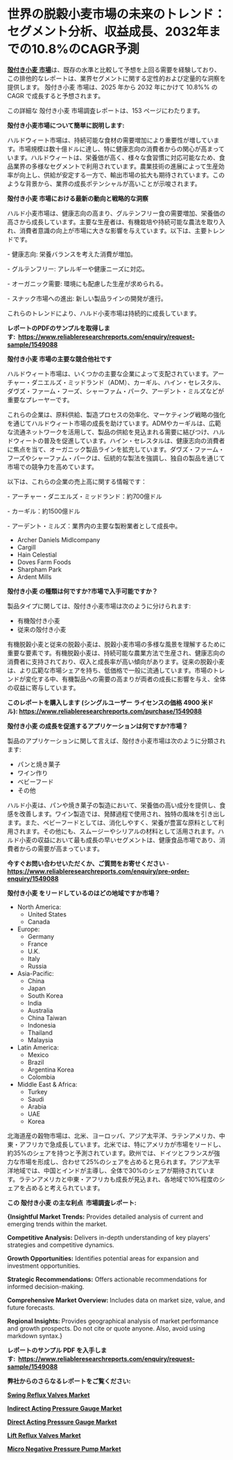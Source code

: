 <p><h1>世界の脱穀小麦市場の未来のトレンド：セグメント分析、収益成長、2032年までの10.8%のCAGR予測</h1></p><p data-sourcepos="1:1-1:157"><strong><a href="https://www.reliableresearchreports.com/hulled-wheat-r1549088?utm_campaign=110&utm_medium=36&utm_source=Github&utm_content=ia&utm_term=23032025&utm_id=hulled-wheat">殻付き小麦 市場</a></strong>は、既存の水準と比較して予想を上回る需要を経験しており、この排他的なレポートは、業界セグメントに関する定性的および定量的な洞察を提供します。 殻付き小麦 市場は、2025 年から 2032 年にかけて 10.8%% の CAGR で成長すると予想されます。</p>
<p data-sourcepos="3:1-3:50">この詳細な 殻付き小麦 市場調査レポートは、153 ページにわたります。</p>
<p><strong>殻付き小麦市場について簡単に説明します:</strong></p>
<p><p>ハルドウィート市場は、持続可能な食材の需要増加により重要性が増しています。市場規模は数十億ドルに達し、特に健康志向の消費者からの関心が高まっています。ハルドウィートは、栄養価が高く、様々な食習慣に対応可能なため、食品業界の多様なセグメントで利用されています。農業技術の進展によって生産効率が向上し、供給が安定する一方で、輸出市場の拡大も期待されています。このような背景から、業界の成長ポテンシャルが高いことが示唆されます。</p></p>
<p><strong>殻付き小麦 市場における最新の動向と戦略的な洞察</strong></p>
<p><p>ハルド小麦市場は、健康志向の高まり、グルテンフリー食の需要増加、栄養価の高さから成長しています。主要な生産者は、有機栽培や持続可能な農法を取り入れ、消費者意識の向上が市場に大きな影響を与えています。以下は、主要トレンドです。</p><p>- 健康志向: 栄養バランスを考えた消費が増加。</p><p>- グルテンフリー: アレルギーや健康ニーズに対応。</p><p>- オーガニック需要: 環境にも配慮した生産が求められる。</p><p>- スナック市場への進出: 新しい製品ラインの開発が進行。</p><p>これらのトレンドにより、ハルド小麦市場は持続的に成長しています。</p></p>
<p><strong>レポートのPDFのサンプルを取得します</strong><strong>:&nbsp;&nbsp;<a href="https://www.reliableresearchreports.com/enquiry/request-sample/1549088?utm_campaign=110&utm_medium=36&utm_source=Github&utm_content=ia&utm_term=23032025&utm_id=hulled-wheat">https://www.reliableresearchreports.com/enquiry/request-sample/1549088</a></strong></p>
<p><strong>殻付き小麦 市場の主要な競合他社です</strong></p>
<p><p>ハルドウィート市場は、いくつかの主要な企業によって支配されています。アーチャー・ダニエルズ・ミッドランド（ADM）、カーギル、ハイン・セレスタル、ダヴズ・ファーム・フーズ、シャーファム・パーク、アーデント・ミルズなどが重要なプレーヤーです。</p><p>これらの企業は、原料供給、製造プロセスの効率化、マーケティング戦略の強化を通じてハルドウィート市場の成長を助けています。ADMやカーギルは、広範な流通ネットワークを活用して、製品の供給を見込まれる需要に結びつけ、ハルドウィートの普及を促進しています。ハイン・セレスタルは、健康志向の消費者に焦点を当て、オーガニック製品ラインを拡充しています。ダヴズ・ファーム・フーズやシャーファム・パークは、伝統的な製法を強調し、独自の製品を通じて市場での競争力を高めています。</p><p>以下は、これらの企業の売上高に関する情報です：</p><p>- アーチャー・ダニエルズ・ミッドランド：約700億ドル</p><p>- カーギル：約1500億ドル</p><p>- アーデント・ミルズ：業界内の主要な製粉業者として成長中。</p></p>
<p><ul><li>Archer Daniels Midlcompany</li><li>Cargill</li><li>Hain Celestial</li><li>Doves Farm Foods</li><li>Sharpham Park</li><li>Ardent Mills</li></ul></p>
<p><strong>殻付き小麦 の種類は何ですか?市場で入手可能ですか？</strong></p>
<p>製品タイプに関しては、殻付き小麦市場は次のように分けられます:</p>
<p><ul><li>有機殻付き小麦</li><li>従来の殻付き小麦</li></ul></p>
<p><p>有機脱穀小麦と従来の脱穀小麦は、脱穀小麦市場の多様な風景を理解するために重要な要素です。有機脱穀小麦は、持続可能な農業方法で生産され、健康志向の消費者に支持されており、収入と成長率が高い傾向があります。従来の脱穀小麦は、より広範な市場シェアを持ち、低価格で一般に流通しています。市場のトレンドが変化する中、有機製品への需要の高まりが両者の成長に影響を与え、全体の収益に寄与しています。</p></p>
<p><strong>このレポートを購入します (シングルユーザー ライセンスの価格 4900 米ドル):&nbsp;<a href="https://www.reliableresearchreports.com/purchase/1549088?utm_campaign=110&utm_medium=36&utm_source=Github&utm_content=ia&utm_term=23032025&utm_id=hulled-wheat">https://www.reliableresearchreports.com/purchase/1549088</a></strong></p>
<p><strong>殻付き小麦 の成長を促進するアプリケーションは何ですか?市場？</strong></p>
<p>製品のアプリケーションに関して言えば、殻付き小麦市場は次のように分類されます:</p>
<p><ul><li>パンと焼き菓子</li><li>ワイン作り</li><li>ベビーフード</li><li>その他</li></ul></p>
<p><p>ハルド小麦は、パンや焼き菓子の製造において、栄養価の高い成分を提供し、食感を改善します。ワイン製造では、発酵過程で使用され、独特の風味を引き出します。また、ベビーフードとしては、消化しやすく、栄養が豊富な原料として利用されます。その他にも、スムージーやシリアルの材料として活用されます。ハルド小麦の収益において最も成長の早いセグメントは、健康食品市場であり、消費者からの需要が高まっています。</p></p>
<p><strong>今すぐお問い合わせいただくか、ご質問をお寄せください</strong><strong>&nbsp;</strong>-<strong><a href="https://www.reliableresearchreports.com/enquiry/pre-order-enquiry/1549088?utm_campaign=110&utm_medium=36&utm_source=Github&utm_content=ia&utm_term=23032025&utm_id=hulled-wheat">https://www.reliableresearchreports.com/enquiry/pre-order-enquiry/1549088</a></strong></p>
<p><strong>殻付き小麦 をリードしているのはどの地域ですか市場？</strong></p>
<p><ul>
    <li>
        North America:
        <ul>
            <li>United States</li>
            <li>Canada</li>
        </ul>
    </li>
    <li>
        Europe:
        <ul>
            <li>Germany</li>
            <li>France</li>
            <li>U.K.</li>
            <li>Italy</li>
            <li>Russia</li>
        </ul>
    </li>
    <li>
        Asia-Pacific:
        <ul>
            <li>China</li>
            <li>Japan</li>
            <li>South Korea</li>
            <li>India</li>
            <li>Australia</li>
            <li>China Taiwan</li>
            <li>Indonesia</li>
            <li>Thailand</li>
            <li>Malaysia</li>
        </ul>
    </li>
    <li>
        Latin America:
        <ul>
            <li>Mexico</li>
            <li>Brazil</li>
            <li>Argentina Korea</li>
            <li>Colombia</li>
        </ul>
    </li>
    <li>
        Middle East & Africa:
        <ul>
            <li>Turkey</li>
            <li>Saudi</li>
            <li>Arabia</li>
            <li>UAE</li>
            <li>Korea</li>
        </ul>
    </li>
    </ul></p>
<p><p>北海道産の穀物市場は、北米、ヨーロッパ、アジア太平洋、ラテンアメリカ、中東・アフリカで急成長しています。北米では、特にアメリカが市場をリードし、約35%のシェアを持つと予測されています。欧州では、ドイツとフランスが強力な市場を形成し、合わせて25%のシェアを占めると見られます。アジア太平洋地域では、中国とインドが主導し、全体で30%のシェアが期待されています。ラテンアメリカと中東・アフリカも成長が見込まれ、各地域で10%程度のシェアを占めると考えられています。</p></p>
<p><strong>この 殻付き小麦 の主な利点&nbsp; 市場調査レポート:</strong></p>
<p><strong>{Insightful Market Trends:</strong> Provides detailed analysis of current and emerging trends within the market.</p>
<p><strong>Competitive Analysis:</strong> Delivers in-depth understanding of key players' strategies and competitive dynamics.</p>
<p><strong>Growth Opportunities:</strong> Identifies potential areas for expansion and investment opportunities.</p>
<p><strong>Strategic Recommendations:</strong> Offers actionable recommendations for informed decision-making.</p>
<p><strong>Comprehensive Market Overview: </strong>Includes data on market size, value, and future forecasts.</p>
<p><strong>Regional Insights: </strong>Provides geographical analysis of market performance and growth prospects. Do not cite or quote anyone. Also, avoid using markdown syntax.}</p>
<p><strong>レポートのサンプル PDF を入手します:&nbsp;</strong><strong>&nbsp;<a href="https://www.reliableresearchreports.com/enquiry/request-sample/1549088?utm_campaign=110&utm_medium=36&utm_source=Github&utm_content=ia&utm_term=23032025&utm_id=hulled-wheat">https://www.reliableresearchreports.com/enquiry/request-sample/1549088</a></strong></p>
<p></p>
<p></p>
<p></p>
<p></p>
<p><strong>弊社からのさらなるレポートをご覧ください:</strong></p>
<p><strong><p><a href="https://github.com/zdybelzinn/Market-Research-Report-List-1/blob/main/swing-reflux-valves-market.md?utm_campaign=110&utm_medium=36&utm_source=Github&utm_content=ia&utm_term=23032025&utm_id=hulled-wheat">Swing Reflux Valves Market</a></p><p><a href="https://github.com/siwerhommer97/Market-Research-Report-List-1/blob/main/indirect-acting-pressure-gauge-market.md?utm_campaign=110&utm_medium=36&utm_source=Github&utm_content=ia&utm_term=23032025&utm_id=hulled-wheat">Indirect Acting Pressure Gauge Market</a></p><p><a href="https://github.com/baatetoshda/Market-Research-Report-List-1/blob/main/direct-acting-pressure-gauge-market.md?utm_campaign=110&utm_medium=36&utm_source=Github&utm_content=ia&utm_term=23032025&utm_id=hulled-wheat">Direct Acting Pressure Gauge Market</a></p><p><a href="https://github.com/tabormahay2f/Market-Research-Report-List-1/blob/main/lift-reflux-valves-market.md?utm_campaign=110&utm_medium=36&utm_source=Github&utm_content=ia&utm_term=23032025&utm_id=hulled-wheat">Lift Reflux Valves Market</a></p><p><a href="https://github.com/naingbiner7i/Market-Research-Report-List-1/blob/main/micro-negative-pressure-pump-market.md?utm_campaign=110&utm_medium=36&utm_source=Github&utm_content=ia&utm_term=23032025&utm_id=hulled-wheat">Micro Negative Pressure Pump Market</a></p></strong></p>